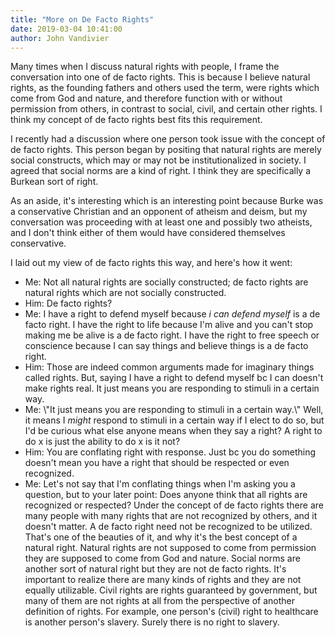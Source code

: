 ```yaml
---
title: "More on De Facto Rights"
date: 2019-03-04 10:41:00
author: John Vandivier
---
```




<!-- wp:paragraph -->
<p>Many times when I discuss natural rights with people, I frame the conversation into one of de facto rights. This is because I believe natural rights, as the founding fathers and others used the term, were rights which come from God and nature, and therefore function with or without permission from others, in contrast to social, civil, and certain other rights. I think my concept of de facto rights best fits this requirement.</p>
<!-- /wp:paragraph -->

<!-- wp:paragraph -->
<p>I recently had a discussion where one person took issue with the concept of de facto rights. This person began by positing that natural rights are merely social constructs, which may or may not be institutionalized in society. I agreed that social norms are a kind of right. I think they are specifically a Burkean sort of right. </p>
<!-- /wp:paragraph -->

<!-- wp:paragraph -->
<p>As an aside, it's interesting which is an interesting point because Burke was a conservative Christian and an opponent of atheism and deism, but my conversation was proceeding with at least one and possibly two atheists, and I don't think either of them would have considered themselves conservative.</p>
<!-- /wp:paragraph -->

<!-- wp:paragraph -->
<p> I laid out my view of de facto rights this way, and here's how it went: </p>
<!-- /wp:paragraph -->

<!-- wp:list -->
<ul><li>Me:  Not all natural rights are socially constructed; de facto rights are natural rights which are not socially constructed. </li><li>Him:  De facto rights? </li><li>Me: I have a right to defend myself because <em>i can defend myself</em> is a de facto right. I have the right to life because I'm alive and you can't stop making me be alive is a de facto right. I have the right to free speech or conscience because I can say things and believe things is a de facto right.</li><li>Him: Those are indeed common arguments made for imaginary things called rights. But, saying I have a right to defend myself bc I can doesn't make rights real. It just means you are responding to stimuli in a certain way.</li><li>Me: \"It just means you are responding to stimuli in a certain way.\" Well, it means I <em>might</em> respond to stimuli in a certain way if I elect to do so, but I'd be curious what else anyone means when they say a right? A right to do x is just the ability to do x is it not?</li><li>Him: You are conflating right with response. Just bc you do something doesn't mean you have a right that should be respected or even recognized.</li><li>Me: Let's not say that I'm conflating things when I'm asking you a question, but to your later point: Does anyone think that all rights are recognized or respected? Under the concept of de facto rights there are many people with many rights that are not recognized by others, and it doesn't matter. A de facto right need not be recognized to be utilized. That's one of the beauties of it, and why it's the best concept of a natural right. Natural rights are not supposed to come from permission they are supposed to come from God and nature. Social norms are another sort of natural right but they are not de facto rights. It's important to realize there are many kinds of rights and they are not equally utilizable. Civil rights are rights guaranteed by government, but many of them are not rights at all from the perspective of another definition of rights. For example, one person's (civil) right to healthcare is another person's slavery. Surely there is no right to slavery.</li></ul>
<!-- /wp:list -->

<!-- wp:paragraph -->
<p></p>
<!-- /wp:paragraph -->